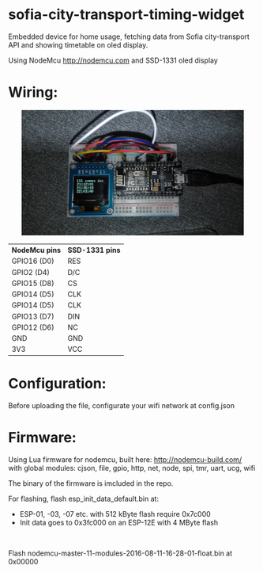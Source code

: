 # sofia-city-transport-timing-widget

Embedded device for home usage,
fetching data from Sofia city-transport API and showing timetable on oled display.

Using NodeMcu http://nodemcu.com
and SSD-1331 oled display

# Wiring:

<p align="center">
	<img src="__info/IMG_20160804_210255.jpg" width="450"/>
</p>

<table>
	<tr>
		<th>
			NodeMcu pins
		</th>
		<th>
			SSD-1331 pins
		</th>
	</tr>
	<tr>
		<td>
			GPIO16 (D0)
		</td>
		<td>
			RES
		</td>
	</tr>
	<tr>
		<td>
			GPIO2 (D4)
		</td>
		<td>
			D/C
		</td>
	</tr>
	<tr>
		<td>
			GPIO15 (D8)
		</td>
		<td>
			CS
		</td>
	</tr>
	<tr>
		<td>
			GPIO14 (D5)
		</td>
		<td>
			CLK
		</td>
	</tr>
	<tr>
		<td>
			GPIO14 (D5)
		</td>
		<td>
			CLK
		</td>
	</tr>
	<tr>
		<td>
			GPIO13 (D7)
		</td>
		<td>
			DIN
		</td>
	</tr>
	<tr>
		<td>
			GPIO12 (D6)
		</td>
		<td>
			NC
		</td>
	</tr>
	<tr>
		<td>
			GND
		</td>
		<td>
			GND
		</td>
	</tr>
	<tr>
		<td>
			3V3
		</td>
		<td>
			VCC
		</td>
	</tr>
</table>

# Configuration:
Before uploading the file, configurate your wifi network at config.json

# Firmware:

Using Lua firmware for nodemcu, built here: http://nodemcu-build.com/
with global modules: cjson, file, gpio, http, net, node, spi, tmr, uart, ucg, wifi

The binary of the firmware is imcluded in the repo.
<br/>

For flashing, flash esp_init_data_default.bin at:
<ul>
	<li>ESP-01, -03, -07 etc. with 512 kByte flash require 0x7c000</li>
	<li>Init data goes to 0x3fc000 on an ESP-12E with 4 MByte flash</li>
</ul>

<br/>

Flash nodemcu-master-11-modules-2016-08-11-16-28-01-float.bin at 0x00000
